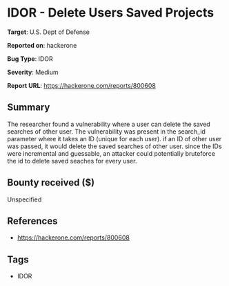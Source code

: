 # IDOR - Delete Users Saved Projects

**Target**: U.S. Dept of Defense

**Reported on**: hackerone

**Bug Type**: IDOR

**Severity**: Medium

**Report URL**: https://hackerone.com/reports/800608

## Summary
The researcher found a vulnerability where a user can delete the saved searches of other user. The vulnerability was present in the search_id parameter where it takes an ID (unique for each user).
if an ID of other user was passed, it would delete the saved searches of other user. since the IDs were incremental and guessable, an attacker could potentially bruteforce the id to delete saved seaches for every user.

## Bounty received ($)
Unspecified

## References
- https://hackerone.com/reports/800608
## Tags
- IDOR
